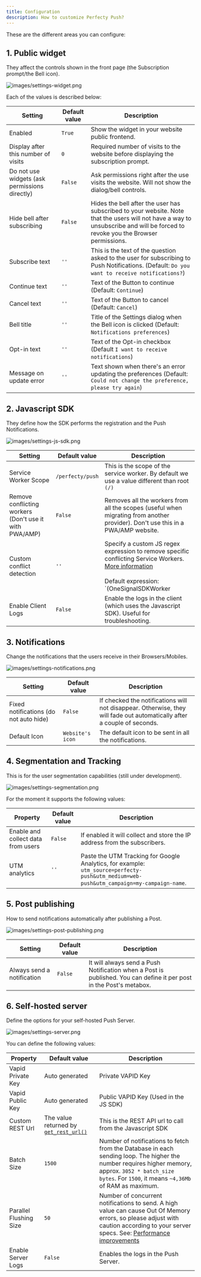 ```yaml
---
title: Configuration
description: How to customize Perfecty Push?
---
```


These are the different areas you can configure:

## 1. Public widget

They affect the controls shown in the front page (the Subscription prompt/the Bell icon).

![images/settings-widget.png](images/settings-widget.png)

Each of the values is described below:

Setting | Default value | Description
--- | --- | ---
Enabled | `True` | Show the widget in your website public frontend.
Display after this number of visits | `0` | Required number of visits to the website before displaying the subscription prompt.
Do not use widgets (ask permissions directly) | `False` | Ask permissions right after the use visits the website. Will not show the dialog/bell controls.
Hide bell after subscribing | `False` | Hides the bell after the user has subscribed to your website. Note that the users will not have a way to unsubscribe and will be forced to revoke you the Browser permissions.
Subscribe text | `''` | This is the text of the question asked to the user for subscribing to Push Notifications. (Default: `Do you want to receive notifications?`)
Continue text | `''` | Text of the Button to continue (Default: `Continue`)
Cancel text | `''` | Text of the Button to cancel (Default: `Cancel`)
Bell title | `''` | Title of the Settings dialog when the Bell icon is clicked (Default: `Notifications preferences`)
Opt-in text | `''` | Text of the Opt-in checkbox (Default `I want to receive notifications`)
Message on update error | `''` | Text shown when there's an error updating the preferences (Default: `Could not change the preference, please try again`)

## 2. Javascript SDK

They define how the SDK performs the registration and the Push Notifications.

![images/settings-js-sdk.png](images/settings-js-sdk.png)

Setting | Default value | Description
--- | --- | ---
Service Worker Scope | `/perfecty/push` | This is the scope of the service worker. By default we use a value different than root `(/)`
Remove conflicting workers (Don't use it with PWA/AMP) | `False` | Removes all the workers from all the scopes (useful when migrating from another provider). Don't use this in a PWA/AMP website.
Custom conflict detection | `''` | Specify a custom JS regex expression to remove specific conflicting Service Workers.  [More information](./conflict-resolution/)<br /><br /> Default expression: `(OneSignalSDKWorker|wonderpush-worker-loader|webpushr-sw|subscribers-com\/firebase-messaging-sw|gravitec-net-web-push-notifications|push_notification_sw)`
Enable Client Logs| `False` | Enable the logs in the client (which uses the Javascript SDK). Useful for troubleshooting.

## 3. Notifications

Change the notifications that the users receive in their Browsers/Mobiles.

![images/settings-notifications.png](images/settings-notifications.png)

Setting | Default value | Description
--- | --- | ---
Fixed notifications (do not auto hide) | `False` | If checked the notifications will not disappear. Otherwise, they will fade out automatically after a couple of seconds.
Default Icon | `Website's icon` | The default icon to be sent in all the notifications.

## 4. Segmentation and Tracking

This is for the user segmentation capabilities (still under development).

![images/settings-segmentation.png](images/settings-segmentation.png)

For the moment it supports the following values:

Property | Default value | Description
--- | --- | ---
Enable and collect data from users | `False` | If enabled it will collect and store the IP address from the subscribers.
UTM analytics | `''` | Paste the UTM Tracking for Google Analytics, for example: `utm_source=perfecty-push&utm_medium=web-push&utm_campaign=my-campaign-name`.

## 5. Post publishing

How to send notifications automatically after publishing a Post. 

![images/settings-post-publishing.png](images/settings-post-publishing.png)

Setting | Default value | Description
--- | --- | ---
Always send a notification | `False` |  It will always send a Push Notification when a Post is published. You can define it per post in the Post's metabox.

## 6. Self-hosted server

Define the options for your self-hosted Push Server.

![images/settings-server.png](images/settings-server.png)

You can define the following values:

Property | Default value | Description
--- | --- | ---
Vapid Private Key | Auto generated | Private VAPID Key
Vapid Public Key | Auto generated | Public VAPID Key (Used in the JS SDK)
Custom REST Url | The value returned by [`get_rest_url()`](https://developer.wordpress.org/reference/functions/get_rest_url/) | This is the REST API url to call from the Javascript SDK
Batch Size | `1500` | Number of notifications to fetch from the Database in each sending loop. The higher the number requires higher memory, approx. `3052 * batch_size bytes`. For `1500`, it means `~4,36Mb` of RAM as maximum.
Parallel Flushing Size | `50` | Number of concurrent notifications to send. A high value can cause Out Of Memory errors, so please adjust with caution according to your server specs. See: [Performance improvements](./performance-improvements/)
Enable Server Logs | `False` | Enables the logs in the Push Server.
